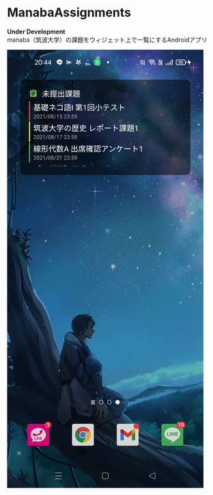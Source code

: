 # ManabaAssignments
**Under Development**  
manaba（筑波大学）の課題をウィジェット上で一覧にするAndroidアプリ  
  
![ScreenShot](screenshot.jpg)

